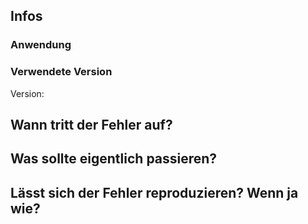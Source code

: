 ## Infos
### Anwendung

### Verwendete Version
Version: 

## Wann tritt der Fehler auf?


## Was sollte eigentlich passieren?


## Lässt sich der Fehler reproduzieren? Wenn ja wie?
